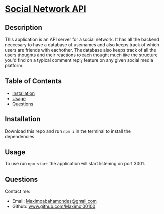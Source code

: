 # [Social Network API](https://www.youtube.com/watch?v=E2m3TPHnw8w&feature=youtu.be)

## Description 

This application is an API server for a social network. It has all the backend neccesary to have a database of usernames and also keeps track of which users are friends with eachother. The database also keeps track of all the users thoughts and their reactions to each thought much like the structure you'd find on a typical comment reply feature on any given social media platform. 

## Table of Contents

- [Installation](#installation)
- [Usage](#usage)
- [Questions](#questions)

## Installation

Download this repo and run `npm i` in the terminal to install the dependencies.

## Usage 

To use run `npm start` the application will start listening on port 3001. 

## Questions

Contact me:

* Email: Maximoabahamondes@gmail.com
* Github: www.github.com/Maximo100100
